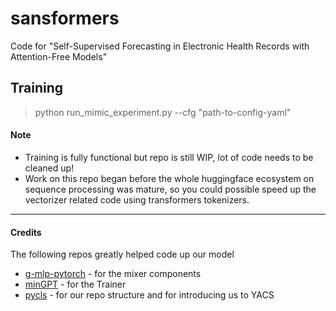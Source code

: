 # sansformers
Code for "Self-Supervised Forecasting in Electronic Health Records with Attention-Free Models"


## Training

> python run_mimic_experiment.py --cfg "path-to-config-yaml"


#### Note
- Training is fully functional but repo is still WIP, lot of code needs to be cleaned up!
- Work on this repo began before the whole huggingface ecosystem on sequence processing was mature, so you could possible speed up the vectorizer related code using transformers tokenizers.
---

#### Credits
The following repos greatly helped code up our model
- [g-mlp-pytorch](https://github.com/lucidrains/g-mlp-pytorch) - for the mixer components
- [minGPT](https://github.com/karpathy/minGPT) - for the Trainer
- [pycls](https://github.com/facebookresearch/pycls) - for our repo structure and for introducing us to YACS

